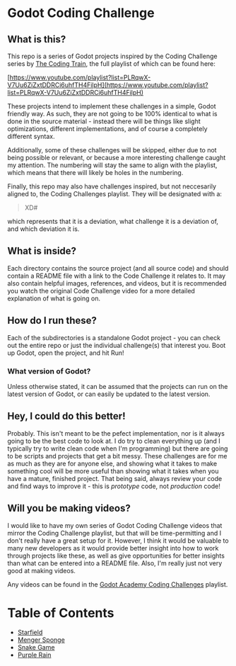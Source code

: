 # Godot Coding Challenge

## What is this?
This repo is a series of Godot projects inspired by the Coding Challenge series by [The Coding Train](https://www.youtube.com/channel/UCvjgXvBlbQiydffZU7m1_aw), the full playlist of which can be found here:

[https://www.youtube.com/playlist?list=PLRqwX-V7Uu6ZiZxtDDRCi6uhfTH4FilpH](https://www.youtube.com/playlist?list=PLRqwX-V7Uu6ZiZxtDDRCi6uhfTH4FilpH)

These projects intend to implement these challenges in a simple, Godot friendly way. As such, they are not going to be 100% identical to what is done in the source material - instead there will be things like slight optimizations, different implementations, and of course a completely different syntax.

Additionally, some of these challenges will be skipped, either due to not being possible or relevant, or because a more interesting challenge caught my attention. The numbering will stay the same to align with the playlist, which means that there will likely be holes in the numbering.

Finally, this repo may also have challenges inspired, but not neccesarily aligned to, the Coding Challenges playlist. They will be designated with a:

>XD#

which represents that it is a deviation, what challenge it is a deviation of, and which deviation it is.

## What is inside?
Each directory contains the source project (and all source code) and should contain a README file with a link to the Code Challenge it relates to. It may also contain helpful images, references, and videos, but it is recommended you watch the original Code Challenge video for a more detailed explanation of what is going on.

## How do I run these?
Each of the subdirectories is a standalone Godot project - you can check out the entire repo or just the individual challenge(s) that interest you. Boot up Godot, open the project, and hit Run!

### What version of Godot?
Unless otherwise stated, it can be assumed that the projects can run on the latest version of Godot, or can easily be updated to the latest version.

## Hey, I could do this better!
Probably. This isn't meant to be the pefect implementation, nor is it always going to be the best code to look at. I do try to clean everything up (and I typically try to write clean code when I'm programming) but there are going to be scripts and projects that get a bit messy. These challenges are for me as much as they are for anyone else, and showing what it takes to make something cool will be more useful than showing what it takes when you have a mature, finished project. That being said, always review your code and find ways to improve it - this is *prototype* code, not *production* code!

## Will you be making videos?
I would like to have my own series of Godot Coding Challenge videos that mirror the Coding Challenge playlist, but that will be time-permitting and I don't really have a great setup for it. However, I think it would be valuable to many new developers as it would provide better insight into how to work through projects like these, as well as give opportunities for better insights than what can be entered into a README file. Also, I'm really just not very good at making videos.

Any videos can be found in the [Godot Academy Coding Challenges](https://www.youtube.com/playlist?list=PLOhO-3_UuMu2O6538XTOjp9T5cdDXlCin) playlist.

# Table of Contents
- [Starfield](./1-starfield/)
- [Menger Sponge](./2-menger-sponge)
- [Snake Game](./3-snake-game)
- [Purple Rain](./4-purple-rain)
